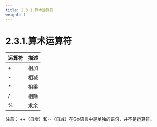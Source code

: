 ```yaml
---
title: 2.3.1.算术运算符
weight: 1
---
```


# 2.3.1.算术运算符

|  运算符   | 描述  |
|  ----  | ----  |
| +  |相加 |
| -  |相减|
| *  |相乘|
| /  |相除|
| %  |求余 |

注意： ++（自增）和--（自减）在Go语言中是单独的语句，并不是运算符。
